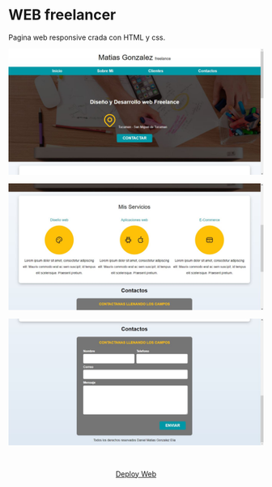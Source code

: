 # WEB freelancer
Pagina web responsive crada con HTML y css.

<p align="center">
  <a><img src="./img/Captura1.jpg" /></a>
</p>
<p align="center">
    <a><img src="./img/Captura2.jpg" /></a>
</p>
<p align="center">
    <a><img src="./img/Captura3.jpg" /></a>
</p>
&nbsp;
<p align="center" width="400">
    <a href="https://stalwart-granita-a8fa8f.netlify.app">Deploy Web</a>
</p>